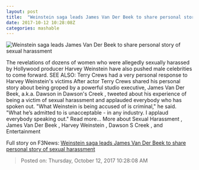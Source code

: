 ```yaml
---
layout: post
title:  "Weinstein saga leads James Van Der Beek to share personal story of sexual harassment"
date: 2017-10-12 10:28:08Z
categories: mashable
---
```


![Weinstein saga leads James Van Der Beek to share personal story of sexual harassment](https://i.amz.mshcdn.com/PQbMC1_Azl8escDpx1UpXgvYrJI=/1200x630/2017%2F10%2F12%2Fea%2F2a9bad1b1bd14bc3baf1d0752b6b8106.bab22.jpg)

The revelations of dozens of women who were allegedly sexually harassed by Hollywood producer Harvey Weinstein have also pushed male celebrities to come forward. SEE ALSO: Terry Crews had a very personal response to Harvey Weinstein's victims After actor Terry Crews shared his personal story about being groped by a powerful studio executive, James Van Der Beek, a.k.a. Dawson in Dawson's Creek , tweeted about his experience of being a victim of sexual harassment and applauded everybody who has spoken out. "What Weinstein is being accused of is criminal," he said. "What he’s admitted to is unacceptable - in any industry. I applaud everybody speaking out." Read more... More about Sexual Harassment , James Van Der Beek , Harvey Weinstein , Dawson S Creek , and Entertainment


Full story on F3News: [Weinstein saga leads James Van Der Beek to share personal story of sexual harassment](http://www.f3nws.com/n/YKSeXE)

> Posted on: Thursday, October 12, 2017 10:28:08 AM
